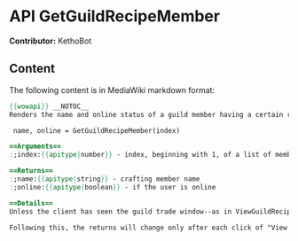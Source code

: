 # API GetGuildRecipeMember

**Contributor:** KethoBot

## Content

The following content is in MediaWiki markdown format:

```mediawiki
{{wowapi}} __NOTOC__
Renders the name and online status of a guild member having a certain recipe.

 name, online = GetGuildRecipeMember(index)

==Arguments==
:;index:{{apitype|number}} - index, beginning with 1, of a list of members who can craft the recipe

==Returns==
:;name:{{apitype|string}} - crafting member name
:;online:{{apitype|boolean}} - if the user is online

==Details==
Unless the client has seen the guild trade window--as in ViewGuildRecipes()--and clicked a recipe and clicked the button '''View&nbsp;Crafters''' this session, this function will crash the client, as of 4.0.3.

Following this, the returns will change only after each click of "View Crafters". QueryGuildMembersForRecipe() effects this change; SelectTradeSkill() can be used to make the selection.
```
